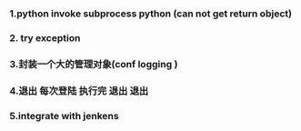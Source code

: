 

### 1.python invoke subprocess python (can not get return object)      

### 2. try exception

### 3.封装一个大的管理对象(conf  logging )

### 4.退出     每次登陆  执行完 退出       退出  

### 5.integrate with jenkens

